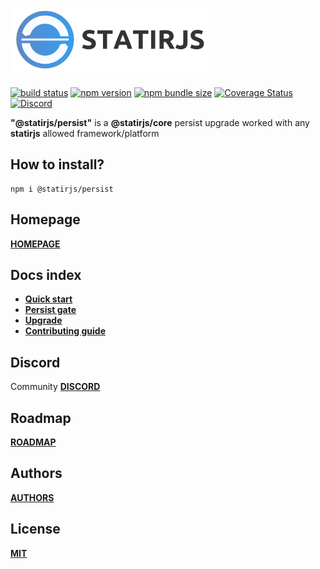 # <img src='https://raw.githubusercontent.com/statirjs/page/dev/assets/statirjs_text.png' height='100' alt='Statirjs Logo' aria-label='statirjs' />

[![build status](https://travis-ci.com/statirjs/persist.svg?branch=dev)](https://travis-ci.com/github/statirjs/persist)
[![npm version](https://img.shields.io/npm/v/@statirjs/persist)](https://www.npmjs.com/package/@statirjs/persist)
[![npm bundle size](https://badgen.net/bundlephobia/minzip/@statirjs/persist?label=gzip)](https://bundlephobia.com/result?p=@statirjs/persist)
[![Coverage Status](https://coveralls.io/repos/github/statirjs/persist/badge.svg?branch=dev&service=github)](https://coveralls.io/github/statirjs/persist?branch=dev&service=github)
[![Discord](https://img.shields.io/discord/713451221901508720?label=discord)](https://discord.gg/9kezggD)

**"@statirjs/persist"** is a **@statirjs/core** persist upgrade worked with any **statirjs** allowed framework/platform

## How to install?

```
npm i @statirjs/persist
```

## Homepage

[**HOMEPAGE**](https://statirjs.github.io/page/#/content/persist/home)

## Docs index

- [**Quick start**](https://statirjs.github.io/page/#/content/persist/quick_start)
- [**Persist gate**](https://statirjs.github.io/page/#/content/persist/persist_gate)
- [**Upgrade**](https://statirjs.github.io/page/#/content/persist/upgrade)
- [**Contributing guide**](https://statirjs.github.io/page/#/content/persist/contributing_guide)

## Discord

Community [**DISCORD**](https://discord.gg/mypB55)

## Roadmap

[**ROADMAP**](https://github.com/statirjs/persist/blob/dev/ROADMAP.md)

## Authors

[**AUTHORS**](https://github.com/statirjs/persist/blob/dev/AUTHORS.md)

## License

[**MIT**](https://github.com/statirjs/persist/blob/dev/LICENSE.md)
